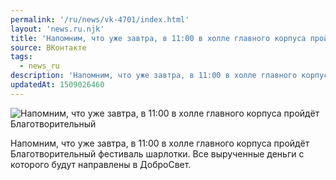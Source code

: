 ```yaml
---
permalink: '/ru/news/vk-4701/index.html'
layout: 'news.ru.njk'
title: 'Напомним, что уже завтра, в 11:00 в холле главного корпуса пройдёт Благотворительный фестиваль'
source: ВКонтакте
tags:
  - news_ru
description: 'Напомним, что уже завтра, в 11:00 в холле главного корпуса пройдёт Благотворительный'
updatedAt: 1509026460
---
```

![Напомним, что уже завтра, в 11:00 в холле главного корпуса пройдёт Благотворительный](https://sun9-57.userapi.com/impf/c841021/v841021679/37da3/gTPQz8y3JEQ.jpg?size=1280x960&quality=96&sign=ed7ccd7743eb2b3ad6b31dd958437a89&c_uniq_tag=K3z8Phi-JnNKxY0oLzsiRKvjkqNwvNyYeKH18a4QyXk&type=album)

Напомним, что уже завтра, в 11:00 в холле главного корпуса пройдёт Благотворительный фестиваль шарлотки. Все вырученные деньги с которого будут направлены в ДоброСвет.
